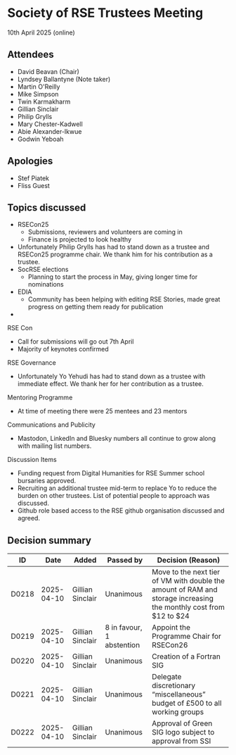 # Society of RSE Trustees Meeting

10th April 2025 (online)

## Attendees

- David Beavan (Chair)
- Lyndsey Ballantyne (Note taker)
- Martin O'Reilly
- Mike Simpson
- Twin Karmakharm
- Gillian Sinclair
- Philip Grylls
- Mary Chester-Kadwell
- Abie Alexander-Ikwue
- Godwin Yeboah

## Apologies

- Stef Piatek
- Fliss Guest

## Topics discussed

- RSECon25
  - Submissions, reviewers and volunteers are coming in
  - Finance is projected to look healthy
- Unfortunately Philip Grylls has had to stand down as a trustee and RSECon25 programme chair. We thank him for his contribution as a trustee.
- SocRSE elections
  - Planning to start the process in May, giving longer time for nominations
- EDIA
  - Community has been helping with editing RSE Stories, made great progress on getting them ready for publication
-

RSE Con

- Call for submissions will go out 7th April
- Majority of keynotes confirmed

RSE Governance

- Unfortunately Yo Yehudi has had to stand down as a trustee with immediate effect. We thank her for her contribution as a trustee.

Mentoring Programme

- At time of meeting there were 25 mentees and 23 mentors

Communications and Publicity

- Mastodon, LinkedIn and Bluesky numbers all continue to grow along with mailing list numbers.

Discussion Items

- Funding request from Digital Humanities for RSE Summer school bursaries approved.
- Recruiting an additional trustee mid-term to replace Yo to reduce the burden on other trustees. List of potential people to approach was discussed.
- Github role based access to the RSE github organisation discussed and agreed.

## Decision summary

| ID    | Date       | Added            | Passed by                 | Decision (Reason)                                                                                                 |
|-------|------------|------------------|---------------------------|-------------------------------------------------------------------------------------------------------------------|
| D0218 | 2025-04-10 | Gillian Sinclair | Unanimous                 | Move to the next tier of VM with double the amount of RAM and storage increasing the monthly cost from $12 to $24 |
| D0219 | 2025-04-10 | Gillian Sinclair | 8 in favour, 1 abstention | Appoint the Programme Chair for RSECon26                                                                          |
| D0220 | 2025-04-10 | Gillian Sinclair | Unanimous                 | Creation of a Fortran SIG                                                                                         |
| D0221 | 2025-04-10 | Gillian Sinclair | Unanimous                 | Delegate discretionary “miscellaneous” budget of £500  to all working groups                                      |
| D0222 | 2025-04-10 | Gillian Sinclair | Unanimous                 | Approval of Green SIG logo subject to approval from SSI                                                           |
